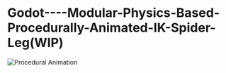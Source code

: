 # Godot----Modular-Physics-Based-Procedurally-Animated-IK-Spider-Leg(WIP)
![Procedural Animation](https://user-images.githubusercontent.com/37253663/145662210-3e5a520b-34d7-49b3-8176-7a1740ee7a54.gif)
